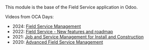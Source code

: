 This module is the base of the Field Service application in Odoo.

Videos from OCA Days:

 * 2024: [Field Service Management](https://www.youtube.com/watch?v=zBCa3e9rLHU)
 * 2022: [Field Service - New features and roadmap](https://www.youtube.com/watch?v=MH8agrNE88A)
 * 2021: [Job and Service Management for Install and Construction](https://www.youtube.com/watch?v=b7iivgfzPoo)
 * 2020: [Advanced Field Service Management](https://www.youtube.com/watch?v=7bq3cwMFeME)
